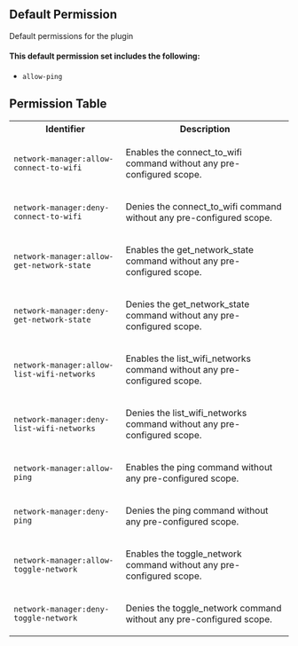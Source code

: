 ## Default Permission

Default permissions for the plugin

#### This default permission set includes the following:

- `allow-ping`

## Permission Table

<table>
<tr>
<th>Identifier</th>
<th>Description</th>
</tr>


<tr>
<td>

`network-manager:allow-connect-to-wifi`

</td>
<td>

Enables the connect_to_wifi command without any pre-configured scope.

</td>
</tr>

<tr>
<td>

`network-manager:deny-connect-to-wifi`

</td>
<td>

Denies the connect_to_wifi command without any pre-configured scope.

</td>
</tr>

<tr>
<td>

`network-manager:allow-get-network-state`

</td>
<td>

Enables the get_network_state command without any pre-configured scope.

</td>
</tr>

<tr>
<td>

`network-manager:deny-get-network-state`

</td>
<td>

Denies the get_network_state command without any pre-configured scope.

</td>
</tr>

<tr>
<td>

`network-manager:allow-list-wifi-networks`

</td>
<td>

Enables the list_wifi_networks command without any pre-configured scope.

</td>
</tr>

<tr>
<td>

`network-manager:deny-list-wifi-networks`

</td>
<td>

Denies the list_wifi_networks command without any pre-configured scope.

</td>
</tr>

<tr>
<td>

`network-manager:allow-ping`

</td>
<td>

Enables the ping command without any pre-configured scope.

</td>
</tr>

<tr>
<td>

`network-manager:deny-ping`

</td>
<td>

Denies the ping command without any pre-configured scope.

</td>
</tr>

<tr>
<td>

`network-manager:allow-toggle-network`

</td>
<td>

Enables the toggle_network command without any pre-configured scope.

</td>
</tr>

<tr>
<td>

`network-manager:deny-toggle-network`

</td>
<td>

Denies the toggle_network command without any pre-configured scope.

</td>
</tr>
</table>
